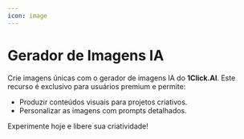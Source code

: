 ```yaml
---
icon: image
---
```


# Gerador de Imagens IA

Crie imagens únicas com o gerador de imagens IA do **1Click.AI**. Este recurso é exclusivo para usuários premium e permite:

* Produzir conteúdos visuais para projetos criativos.
* Personalizar as imagens com prompts detalhados.

Experimente hoje e libere sua criatividade!
